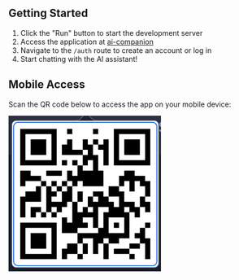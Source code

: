 ## Getting Started

1. Click the "Run" button to start the development server
2. Access the application at [ai-companion](https://ai-companion.replit.app)
3. Navigate to the `/auth` route to create an account or log in
4. Start chatting with the AI assistant!

## Mobile Access

Scan the QR code below to access the app on your mobile device:

![QR Code](attached_assets/qr_code.png)